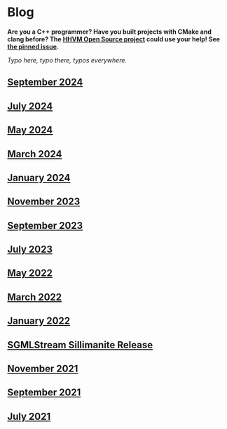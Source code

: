 # Blog

**Are you a C++ programmer? Have you built projects with CMake and clang before? The [HHVM Open Source project](https://github.com/facebook/hhvm) could use your help! See [the pinned issue](https://github.com/hershel-theodore-layton/hershel-theodore-layton/issues/2).**

_Typo here, typo there, typos everywhere._

## [September 2024](https://github.com/hershel-theodore-layton/hershel-theodore-layton/blob/master/2024-09.md)
## [July 2024](https://github.com/hershel-theodore-layton/hershel-theodore-layton/blob/master/2024-07.md)
## [May 2024](https://github.com/hershel-theodore-layton/hershel-theodore-layton/blob/master/2024-05.md)
## [March 2024](https://github.com/hershel-theodore-layton/hershel-theodore-layton/blob/master/2024-03.md)
## [January 2024](https://github.com/hershel-theodore-layton/hershel-theodore-layton/blob/master/2024-01.md)
## [November 2023](https://github.com/hershel-theodore-layton/hershel-theodore-layton/blob/master/2023-11.md)
## [September 2023](https://github.com/hershel-theodore-layton/hershel-theodore-layton/blob/master/2023-09.md)
## [July 2023](https://github.com/hershel-theodore-layton/hershel-theodore-layton/blob/master/2023-07.md)
## [May 2022](https://github.com/hershel-theodore-layton/hershel-theodore-layton/blob/master/2022-05.md)
## [March 2022](https://github.com/hershel-theodore-layton/hershel-theodore-layton/blob/master/2022-03.md)
## [January 2022](https://github.com/hershel-theodore-layton/hershel-theodore-layton/blob/master/2022-01.md)
## [SGMLStream Sillimanite Release](https://github.com/hershel-theodore-layton/hershel-theodore-layton/blob/master/2022-release-announcement-sgml-stream-sillimanite.md)
## [November 2021](https://github.com/hershel-theodore-layton/hershel-theodore-layton/blob/master/2021-11.md)
## [September 2021](https://github.com/hershel-theodore-layton/hershel-theodore-layton/blob/master/2021-09.md)
## [July 2021](https://github.com/hershel-theodore-layton/hershel-theodore-layton/blob/master/2021-07.md)
